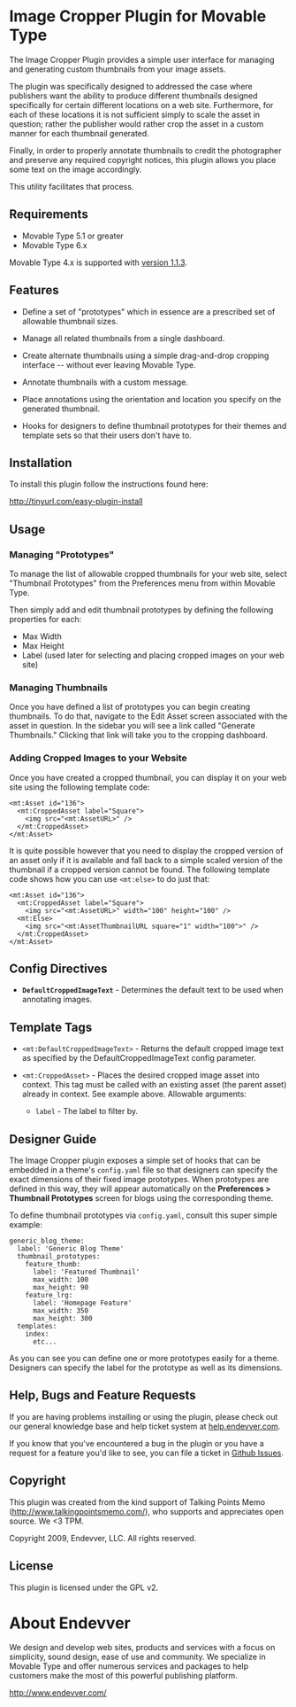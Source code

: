 # Image Cropper Plugin for Movable Type #

The Image Cropper Plugin provides a simple user interface for managing and
generating custom thumbnails from your image assets.

The plugin was specifically designed to addressed the case where publishers
want the ability to produce different thumbnails designed specifically for
certain different locations on a web site. Furthermore, for each of these
locations it is not sufficient simply to scale the asset in question; rather
the publisher would rather crop the asset in a custom manner for each thumbnail
generated.

Finally, in order to properly annotate thumbnails to credit the photographer
and preserve any required copyright notices, this plugin allows you place some
text on the image accordingly.

This utility facilitates that process.

## Requirements ##

* Movable Type 5.1 or greater
* Movable Type 6.x

Movable Type 4.x is supported with [version 1.1.3](https://github.com/endevver/mt-plugin-imagecropper/releases/tag/v1.1.3).

## Features ##

* Define a set of "prototypes" which in essence are a prescribed set of
  allowable thumbnail sizes.

* Manage all related thumbnails from a single dashboard.

* Create alternate thumbnails using a simple drag-and-drop cropping interface
  -- without ever leaving Movable Type.

* Annotate thumbnails with a custom message.

* Place annotations using the orientation and location you specify on the
  generated thumbnail.

* Hooks for designers to define thumbnail prototypes for their themes and
  template sets so that their users don't have to.

## Installation ##

To install this plugin follow the instructions found here:

http://tinyurl.com/easy-plugin-install

## Usage ##

### Managing "Prototypes" ###

To manage the list of allowable cropped thumbnails for your web site, select
"Thumbnail Prototypes" from the Preferences menu from within Movable Type.

Then simply add and edit thumbnail prototypes by defining the following
properties for each:

* Max Width
* Max Height
* Label (used later for selecting and placing cropped images on your web site)

### Managing Thumbnails ###

Once you have defined a list of prototypes you can begin creating thumbnails.
To do that, navigate to the Edit Asset screen associated with the asset in
question. In the sidebar you will see a link called "Generate Thumbnails."
Clicking that link will take you to the cropping dashboard.

### Adding Cropped Images to your Website ###

Once you have created a cropped thumbnail, you can display it on your web site
using the following template code:

    <mt:Asset id="136">
      <mt:CroppedAsset label="Square">
        <img src="<mt:AssetURL>" />
      </mt:CroppedAsset>
    </mt:Asset>

It is quite possible however that you need to display the cropped version of an
asset only if it is available and fall back to a simple scaled version of the
thumbnail if a cropped version cannot be found. The following template code
shows how you can use `<mt:else>` to do just that:

    <mt:Asset id="136">
      <mt:CroppedAsset label="Square">
        <img src="<mt:AssetURL>" width="100" height="100" />
      <mt:Else>
        <img src="<mt:AssetThumbnailURL square="1" width="100">" />
      </mt:CroppedAsset>
    </mt:Asset>

## Config Directives ##

* **`DefaultCroppedImageText`** - Determines the default text to be used when
  annotating images.

## Template Tags ##

* `<mt:DefaultCroppedImageText>` - Returns the default cropped image text as
  specified by the DefaultCroppedImageText config parameter.

* `<mt:CroppedAsset>` - Places the desired cropped image asset into context.
  This tag must be called with an existing asset (the parent asset) already in
  context. See example above. Allowable arguments:

  * `label` - The label to filter by.

## Designer Guide ##

The Image Cropper plugin exposes a simple set of hooks that can be embedded in
a theme's `config.yaml` file so that designers can specify the exact dimensions
of their fixed image prototypes. When prototypes are defined in this way, they
will appear automatically on the **Preferences > Thumbnail Prototypes** screen
for blogs using the corresponding theme.

To define thumbnail prototypes via `config.yaml`, consult this super 
simple example:

    generic_blog_theme:
      label: 'Generic Blog Theme'
      thumbnail_prototypes:
        feature_thumb:
          label: 'Featured Thumbnail'
          max_width: 100
          max_height: 90
        feature_lrg:
          label: 'Homepage Feature'
          max_width: 350
          max_height: 300
      templates:
        index:
          etc...

As you can see you can define one or more prototypes easily for a theme.
Designers can specify the label for the prototype as well as its dimensions.

## Help, Bugs and Feature Requests ##

If you are having problems installing or using the plugin, please check out our general knowledge base and help ticket system at [help.endevver.com](http://help.endevver.com).

If you know that you've encountered a bug in the plugin or you have a request for a feature you'd like to see, you can file a ticket in [Github Issues](https://github.com/endevver/mt-plugin-imagecropper/issues).

## Copyright ##

This plugin was created from the kind support of 
Talking Points Memo (http://www.talkingpointsmemo.com/), who
supports and appreciates open source. We <3 TPM.

Copyright 2009, Endevver, LLC. All rights reserved.

## License ##

This plugin is licensed under the GPL v2.

# About Endevver #

We design and develop web sites, products and services with a focus on 
simplicity, sound design, ease of use and community. We specialize in 
Movable Type and offer numerous services and packages to help customers 
make the most of this powerful publishing platform.

http://www.endevver.com/

